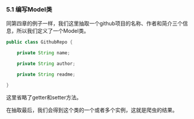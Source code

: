 ### 5.1 编写Model类

同第四章的例子一样，我们这里抽取一个github项目的名称、作者和简介三个信息，所以我们定义了一个Model类。

```java
public class GithubRepo {

    private String name;

    private String author;

    private String readme;

}
```

这里省略了getter和setter方法。

在抽取最后，我们会得到这个类的一个或者多个实例，这就是爬虫的结果。